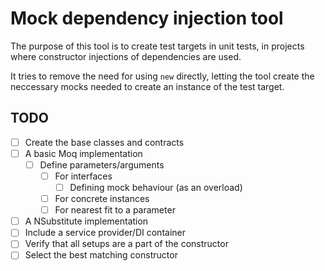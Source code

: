Mock dependency injection tool
===

The purpose of this tool is to create test targets in unit tests, 
in projects where constructor injections of dependencies are used.

It tries to remove the need for using `new` directly, letting the
tool create the neccessary mocks needed to create an instance of the test target.


## TODO
- [ ] Create the base classes and contracts
- [ ] A basic Moq implementation
  - [ ] Define parameters/arguments
    - [ ] For interfaces
      - [ ] Defining mock behaviour (as an overload) 
    - [ ] For concrete instances
    - [ ] For nearest fit to a parameter 
- [ ] A NSubstitute implementation
- [ ] Include a service provider/DI container
- [ ] Verify that all setups are a part of the constructor
- [ ] Select the best matching constructor